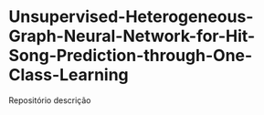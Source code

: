# Unsupervised-Heterogeneous-Graph-Neural-Network-for-Hit-Song-Prediction-through-One-Class-Learning
Repositório descrição
